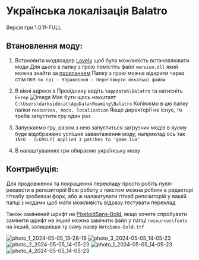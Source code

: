 # Українська локалізація Balatro

Версія гри 1.0.1f-FULL

## Втановлення моду:

1) Встановити модлоадер [Lovely](https://github.com/ethangreen-dev/lovely-injector) щоб була можливість встановлювати моди
   Для цього в папку з грою помістіть файл `version.dll` який можна знайти за [посиланням](https://github.com/ethangreen-dev/lovely-injector/releases)
   Папку з грою можна відкрити через стім `ПКМ по грі - Управління - Переглянути локальні файли`

2) В вікні адреси в Провіднику ведіть `%appdata%\Balatro` та натисніть `Ентер`
  ![image](https://github.com/darksidecat/balatro_ukrainian/assets/1649575/b28ec5dd-e9e0-4b1e-bfa0-c9d5e6744a1f)
  Має бути щось накшталт `C:\Users\darksidecat\AppData\Roaming\Balatro`
  Копіюємо в цю папку папки `resources, mods, localization`
  Якщо директорії не існує, то треба запустити гру один раз. 

4) Запускаємо гру, разом з нею запуститься загрузчик модів в яуому буде відображено успішне завантаження моду, наприклад ось так
  ```INFO - [LOVELY] Applied 3 patches to 'game.lua'```

5) В налаштуваннях гри обираємо українську мову

## Контрибуція:
  Для продовження та покращення перекладу просто робіть пулл-реквести в репозиторій
  Всю роботу з текстом можна робити в редакторі гітхабу зробивши форк, або ж  налаштувати гітхаб репозиторій у вашій папці з модами щоб мати можливість відразу тестувати переклад


Також замінений шрифт на [PixeloidSans-Bold](https://ggbot.itch.io/pixeloid-font), якщо хочете спробувати замінити шрифт на інший
можна замінити файл у папці `resources\fonts` на інший, залишивши ту саму назву `NotoSans-Bold.ttf`

![photo_1_2024-05-05_13-28-18](https://github.com/darksidecat/balatro_ukrainian/assets/58224121/3deb5332-c60a-41c8-b20b-2a97293eec65)
![photo_3_2024-05-05_14-05-23](https://github.com/darksidecat/balatro_ukrainian/assets/58224121/59cd1d43-f84a-4aad-a649-5a93e12bf815)
![photo_2_2024-05-05_14-05-23](https://github.com/darksidecat/balatro_ukrainian/assets/58224121/ab731823-a83d-4d56-bc28-6aafea76b21f)
![photo_1_2024-05-05_14-05-23](https://github.com/darksidecat/balatro_ukrainian/assets/58224121/a763b072-4f38-4940-aa66-1ea073af3d14)
![photo_4_2024-05-05_14-05-23](https://github.com/darksidecat/balatro_ukrainian/assets/58224121/89052fa1-0adf-4de0-ae1e-cb28123c4d0b)
